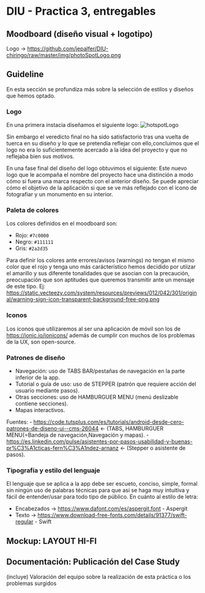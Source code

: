 # DIU - Practica 3, entregables

## Moodboard (diseño visual + logotipo)   
Logo -> https://github.com/jepalfer/DIU-chiringo/raw/master/img/photoSpotLogo.png

## Guideline
En esta sección se profundiza más sobre la selección de estilos y diseños que hemos optado.

### Logo 
En una primera instacia diseñamos el siguiente logo:
 ![hotspotLogo](https://github.com/jepalfer/DIU-chiringo/assets/104898981/0c572043-6073-4cd8-9141-ef409692442a)

Sin embargo el veredicto final no ha sido satisfactorio tras una vuelta de tuerca en su diseño y lo que se pretendía reflejar con ello,concluimos que el logo no era lo suficientemente acercado a la idea del proyecto y que no reflejaba bien sus motivos.
 <Introducir segundo logo>
 
En una fase final del diseño del logo obtuvimos el siguiente:
 <Introducir logo nuevo>
Este nuevo logo que le acompaña el nombre del proyecto hace una distinción a modo cómo si fuera una marca respecto con el anterior diseño. Se puede apreciar cómo el objetivo de la aplicación si que se ve más reflejado con el icono de fotografiar y un monumento en su interior.
  
### Paleta de colores
Los colores definidos en el moodboard son:
  - Rojo: `#7c0000` 
  - Negro: `#111111`
  - Gris: `#2a2d35`

 Para definir los colores ante errores/avisos (warnings) no tengan el mismo color que el rojo y tenga uno más carácterístico hemos decidido por utiizar el amarillo y sus diferente tonalidades que se asocian con la precaución, preocupación que son aptitudes que queremos transmitir ante un mensaje de este tipo.
  Ej: https://static.vecteezy.com/system/resources/previews/012/042/301/original/warning-sign-icon-transparent-background-free-png.png
  
 ### Iconos
 Los iconos que utilizaremos al ser una aplicación de móvil son los de https://ionic.io/ionicons/ además de cumplir con muchos de los problemas de la UX, son open-source.
 
 ### Patrones de diseño
  - Navegación: uso de TABS BAR/pestañas de navegación en la parte inferior de la app.
  - Tutorial o guía de uso: uso de STEPPER (patrón que requiere acción del usuario mediante pasos).
  - Otras secciones: uso de HAMBURGUER MENU (menú deslizable contiene secciones).
  - Mapas interactivos.
  
  Fuentes: -  https://code.tutsplus.com/es/tutorials/android-desde-cero-patrones-de-diseno-ui--cms-26044 <- (TABS, HAMBURGUER MENU(=Bandeja de navegación,Navegación y mapas).
           - https://es.linkedin.com/pulse/asistentes-por-pasos-usabilidad-y-buenas-pr%C3%A1cticas-fern%C3%A1ndez-arnanz <- (Stepper o asistente de pasos).
                                                                                                                    
 ### Tipografía y estilo del lenguaje
 El lenguaje que se aplica a la app debe ser escueto, conciso, simple, formal sin ningún uso de palabras técnicas para que así se haga muy intuitiva y fácil de entender/usar para todo tipo de público.
 En cuánto al estilo de letra:
  - Encabezados -> https://www.dafont.com/es/aspergit.font - Aspergit
  - Texto -> https://www.download-free-fonts.com/details/91377/swift-regular - Swift

## Mockup: LAYOUT HI-FI


## Documentación: Publicación del Case Study


(incluye) Valoración del equipo sobre la realización de esta práctica o los problemas surgidos
 
